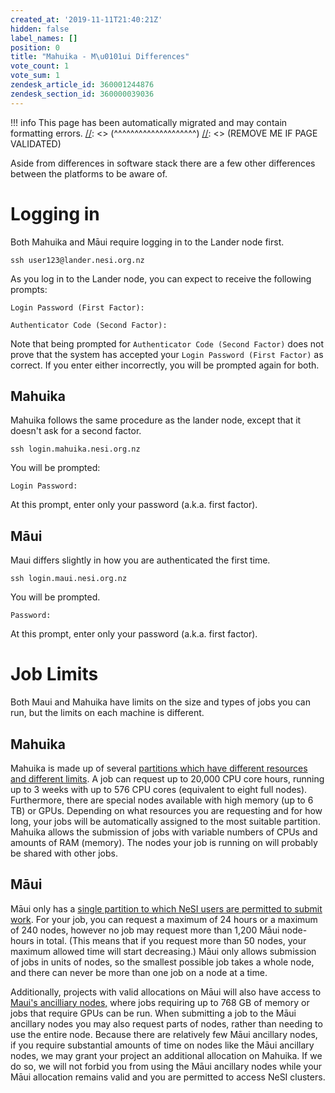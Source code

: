 ```yaml
---
created_at: '2019-11-11T21:40:21Z'
hidden: false
label_names: []
position: 0
title: "Mahuika - M\u0101ui Differences"
vote_count: 1
vote_sum: 1
zendesk_article_id: 360001244876
zendesk_section_id: 360000039036
---
```




[//]: <> (REMOVE ME IF PAGE VALIDATED)
[//]: <> (vvvvvvvvvvvvvvvvvvvv)
!!! info
    This page has been automatically migrated and may contain formatting errors.
[//]: <> (^^^^^^^^^^^^^^^^^^^^)
[//]: <> (REMOVE ME IF PAGE VALIDATED)

<p>Aside from differences in software stack there are a few other differences between the platforms to be aware of.</p>
<h1>Logging in</h1>
<p>Both Mahuika and Māui require logging in to the Lander node first.</p>
<pre><code>ssh user123@lander.nesi.org.nz</code></pre>
<p>As you log in to the Lander node, you can expect to receive the following prompts:</p>
<pre><code>Login Password (First Factor):</code></pre>
<pre><code>Authenticator Code (Second Factor):</code></pre>
<p>Note that being prompted for <code>Authenticator Code (Second Factor)</code> does not prove that the system has accepted your <code>Login Password (First Factor)</code> as correct. If you enter either incorrectly, you will be prompted again for both.</p>
<h2>Mahuika</h2>
<p>Mahuika follows the same procedure as the lander node, except that it doesn't ask for a second factor.</p>
<pre><code>ssh login.mahuika.nesi.org.nz</code></pre>
<p>You will be prompted:</p>
<pre><code>Login Password:</code></pre>
<p>At this prompt, enter only your password (a.k.a. first factor).</p>
<h2>Māui</h2>
<p>Maui differs slightly in how you are authenticated the first time.</p>
<pre><code>ssh login.maui.nesi.org.nz</code></pre>
<p>You will be prompted.</p>
<pre><code>Password:</code></pre>
<p>At this prompt, enter only your password (a.k.a. first factor).</p>
<h1>Job Limits</h1>
<p>Both Maui and Mahuika have limits on the size and types of jobs you can run, but the limits on each machine is different.</p>
<h2>Mahuika</h2>
<p>Mahuika is made up of several <a href="https://support.nesi.org.nz/hc/en-gb/articles/360000204076" target="_self">partitions which have different resources and different limits</a>. A job can request up to 20,000 CPU core hours, running up to 3 weeks with up to 576 CPU cores (equivalent to eight full nodes). Furthermore, there are special nodes available with high memory (up to 6 TB) or GPUs. Depending on what resources you are requesting and for how long, your jobs will be automatically assigned to the most suitable partition. Mahuika allows the submission of jobs with variable numbers of CPUs and amounts of RAM (memory). The nodes your job is running on will probably be shared with other jobs.</p>
<h2>Māui</h2>
<p>Māui only has a <a href="https://support.nesi.org.nz/hc/en-gb/articles/360000204116" target="_self">single partition to which NeSI users are permitted to submit work</a>. For your job, you can request a maximum of 24 hours or a maximum of 240 nodes, however no job may request more than 1,200 Māui node-hours in total. (This means that if you request more than 50 nodes, your maximum allowed time will start decreasing.) Māui only allows submission of jobs in units of nodes, so the smallest possible job takes a whole node, and there can never be more than one job on a node at a time.</p>
<p>Additionally, projects with valid allocations on Māui will also have access to <a href="https://support.nesi.org.nz/hc/en-gb/articles/360000203776" target="_self">Maui's ancilliary nodes,</a> where jobs requiring up to 768 GB of memory or jobs that require GPUs can be run. When submitting a job to the Māui ancillary nodes you may also request parts of nodes, rather than needing to use the entire node. Because there are relatively few Māui ancillary nodes, if you require substantial amounts of time on nodes like the Māui ancillary nodes, we may grant your project an additional allocation on Mahuika. If we do so, we will not forbid you from using the Māui ancillary nodes while your Māui allocation remains valid and you are permitted to access NeSI clusters.</p>